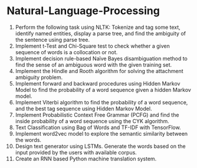 # Natural-Language-Processing

1. Perform the following task using NLTK: Tokenize and tag some text, identify named entities, display a parse tree, and find the ambiguity of the sentence using parse tree.
2. Implement t-Test and Chi-Square test to check whether a given sequence of words is a collocation or not.
3. Implement decision rule-based Naïve Bayes disambiguation method to find the sense of an ambiguous word with the given training set.
4. Implement the Hindle and Rooth algorithm for solving the attachment ambiguity problem.
5. Implement forward and backward procedures using Hidden Markov Model to find the probability of a word sequence given a hidden Markov model.
6. Implement Viterbi algorithm to find the probability of a word sequence, and the best tag sequence using Hidden Markov Model.
7. Implement Probabilistic Context Free Grammar (PCFG) and find the inside probability of a word sequence using the CYK algorithm.
8. Text Classification using Bag of Words and TF-IDF with TensorFlow.
9. Implement word2vec model to explore the semantic similarity between the words.
10. Design text generator using LSTMs. Generate the words based on the input provided by the users with available corpus.
11. Create an RNN based Python machine translation system.
